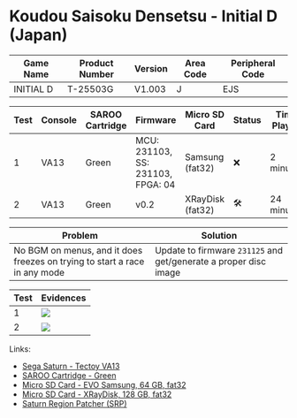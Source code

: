 # Koudou Saisoku Densetsu - Initial D (Japan)

| Game Name | Product Number | Version | Area Code | Peripheral Code |
| --------- | -------------- | ------- | --------- | --------------- |
| INITIAL D | T-25503G       | V1.003  | J         | EJS             |

| Test | Console | SAROO Cartridge | Firmware                          | Micro SD Card    | Status              | Time Played |
| ---- | ------- | --------------- | --------------------------------- | ---------------- | ------------------- | ----------- |
| 1    | VA13    | Green           | MCU: 231103, SS: 231103, FPGA: 04 | Samsung (fat32)  | :x:                 | 2 minutes   |
| 2    | VA13    | Green           | v0.2                              | XRayDisk (fat32) | :hammer_and_wrench: | 24 minutes  |

| Problem                                                                    | Solution                                                         |
| -------------------------------------------------------------------------- | ---------------------------------------------------------------- |
| No BGM on menus, and it does freezes on trying to start a race in any mode | Update to firmware `231125` and get/generate a proper disc image |

| Test | Evidences                                                                                        |
| ---- | ------------------------------------------------------------------------------------------------ |
| 1    | [![](https://img.youtube.com/vi/VCx9LTIXMPQ/0.jpg)](https://www.youtube.com/watch?v=VCx9LTIXMPQ) |
| 2    | [![](https://img.youtube.com/vi/ArkBo2oRFrg/0.jpg)](https://www.youtube.com/watch?v=ArkBo2oRFrg) |

Links:

- [Sega Saturn - Tectoy VA13](../../../../Info/Consoles/VA13/README.md)
- [SAROO Cartridge - Green](../../../../Info/Cartridges/RetroGameParadiseStore/1.32F/README.md)
- [Micro SD Card - EVO Samsung, 64 GB, fat32](../../../../Info/SdCards/Samsung/64GB/fat32/README.md)
- [Micro SD Card - XRayDisk, 128 GB, fat32](../../../../Info/SdCards/XRayDisk/128GB/fat32/README.md)
- [Saturn Region Patcher (SRP)](https://segaxtreme.net/resources/saturn-region-patcher.81/download)
